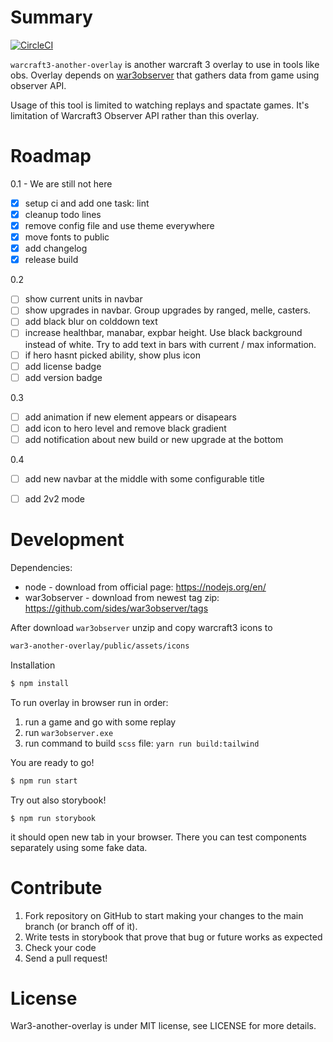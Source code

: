# Summary

[![CircleCI](https://circleci.com/gh/thegrymek/war3-another-overlay.svg?style=shield)](https://app.circleci.com/pipelines/github/thegrymek/war3-another-overlay)


`warcraft3-another-overlay` is another warcraft 3 overlay to use in tools like obs. Overlay depends on [war3observer](https://github.com/sides/war3observer) that gathers data from game using observer API.

Usage of this tool is limited to watching replays and spactate games. It's limitation of Warcraft3 Observer API rather than this overlay.


# Roadmap

0.1 - We are still not here
- [x] setup ci and add one task: lint
- [x] cleanup todo lines
- [x] remove config file and use theme everywhere
- [x] move fonts to public
- [x] add changelog
- [x] release build

0.2
- [ ] show current units in navbar
- [ ] show upgrades in navbar. Group upgrades by ranged, melle, casters. 
- [ ] add black blur on colddown text
- [ ] increase healthbar, manabar, expbar height. Use black background instead of white. Try to add text in bars with current / max information.
- [ ] if hero hasnt picked ability, show plus icon
- [ ] add license badge
- [ ] add version badge

0.3
- [ ] add animation if new element appears or disapears
- [ ] add icon to hero level and remove black gradient
- [ ] add notification about new build or new upgrade at the bottom

0.4
- [ ] add new navbar at the middle with some configurable title
- [ ] add 2v2 mode


# Development

Dependencies:
* node - download from official page: https://nodejs.org/en/
* war3observer - download from newest tag zip: https://github.com/sides/war3observer/tags


After download `war3observer` unzip and copy warcraft3 icons to 

```bash
war3-another-overlay/public/assets/icons
```

Installation

```bash
$ npm install
```

To run overlay in browser run in order:
1. run a game and go with some replay
2. run `war3observer.exe`
3. run command to build `scss` file: `yarn run build:tailwind`

You are ready to go!

```bash
$ npm run start
```

Try out also storybook!

```
$ npm run storybook
```

it should open new tab in your browser. There you can test components
separately using some fake data.


# Contribute

1. Fork repository on GitHub to start making your changes to the main branch (or branch off of it).
2. Write tests in storybook that prove that bug or future works as expected
3. Check your code
4. Send a pull request!


# License

War3-another-overlay is under MIT license, see LICENSE for more details.
